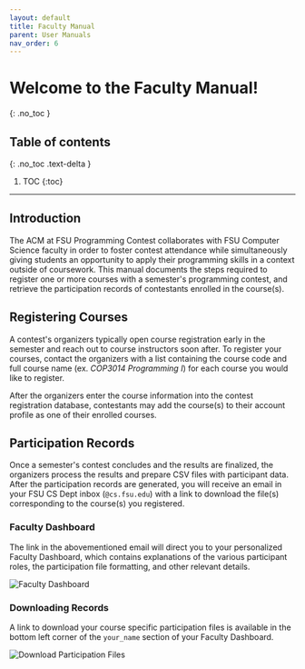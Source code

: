 ```yaml
---
layout: default
title: Faculty Manual
parent: User Manuals
nav_order: 6
---
```


# Welcome to the Faculty Manual!
{: .no_toc }

## Table of contents
{: .no_toc .text-delta }

1. TOC
{:toc}

---

## Introduction

The ACM at FSU Programming Contest collaborates with FSU Computer Science faculty in order to foster contest attendance while simultaneously giving students an opportunity to apply their programming skills in a context outside of coursework. This manual documents the steps required to register one or more courses with a semester's programming contest, and retrieve the participation records of contestants enrolled in the course(s).

## Registering Courses

A contest's organizers typically open course registration early in the semester and reach out to course instructors soon after. To register your courses, contact the organizers with a list containing the course code and full course name (ex. *COP3014 Programming I*) for each course you would like to register.

After the organizers enter the course information into the contest registration database, contestants may add the course(s) to their account profile as one of their enrolled courses.

## Participation Records

Once a semester's contest concludes and the results are finalized, the organizers process the results and prepare CSV files with participant data. After the participation records are generated, you will receive an email in your FSU CS Dept inbox (`@cs.fsu.edu`) with a link to download the file(s) corresponding to the course(s) you registered.  

### Faculty Dashboard

The link in the abovementioned email will direct you to your personalized Faculty Dashboard, which contains explanations of the various participant roles, the participation file formatting, and other relevant details. 

![Faculty Dashboard](/assets/images/faculty/faculty_dashboard.png?raw=true)

### Downloading Records

A link to download your course specific participation files is available in the bottom left corner of the `your_name` section of your Faculty Dashboard.

![Download Participation Files](/assets/images/faculty/download_files.png?raw=true)
